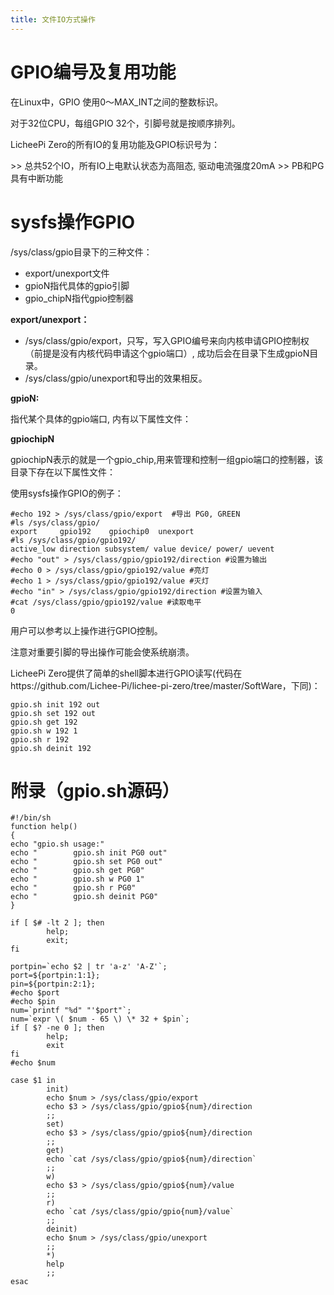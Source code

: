 ```yaml
---
title: 文件IO方式操作
---
```


GPIO编号及复用功能
==================

在Linux中，GPIO 使用0～MAX\_INT之间的整数标识。

对于32位CPU，每组GPIO 32个，引脚号就是按顺序排列。

LicheePi Zero的所有IO的复用功能及GPIO标识号为：

\>\> 总共52个IO，所有IO上电默认状态为高阻态, 驱动电流强度20mA \>\>
PB和PG具有中断功能

sysfs操作GPIO
=============

/sys/class/gpio目录下的三种文件：

-   export/unexport文件
-   gpioN指代具体的gpio引脚
-   gpio\_chipN指代gpio控制器

**export/unexport：**

-   /sys/class/gpio/export，只写，写入GPIO编号来向内核申请GPIO控制权（前提是没有内核代码申请这个gpio端口）,
    成功后会在目录下生成gpioN目录。
-   /sys/class/gpio/unexport和导出的效果相反。

**gpioN:**

指代某个具体的gpio端口, 内有以下属性文件：

**gpiochipN**

gpiochipN表示的就是一个gpio\_chip,用来管理和控制一组gpio端口的控制器，该目录下存在以下属性文件：

使用sysfs操作GPIO的例子：

    #echo 192 > /sys/class/gpio/export  #导出 PG0, GREEN
    #ls /sys/class/gpio/
    export     gpio192    gpiochip0  unexport
    #ls /sys/class/gpio/gpio192/
    active_low direction subsystem/ value device/ power/ uevent
    #echo "out" > /sys/class/gpio/gpio192/direction #设置为输出
    #echo 0 > /sys/class/gpio/gpio192/value #亮灯
    #echo 1 > /sys/class/gpio/gpio192/value #灭灯
    #echo "in" > /sys/class/gpio/gpio192/direction #设置为输入
    #cat /sys/class/gpio/gpio192/value #读取电平
    0

用户可以参考以上操作进行GPIO控制。

注意对重要引脚的导出操作可能会使系统崩溃。

LicheePi
Zero提供了简单的shell脚本进行GPIO读写(代码在https://github.com/Lichee-Pi/lichee-pi-zero/tree/master/SoftWare，下同)：

    gpio.sh init 192 out
    gpio.sh set 192 out
    gpio.sh get 192
    gpio.sh w 192 1
    gpio.sh r 192 
    gpio.sh deinit 192

附录（gpio.sh源码）
===================

~~~~ {.sourceCode .bash}
#!/bin/sh
function help()
{
echo "gpio.sh usage:"
echo "        gpio.sh init PG0 out"
echo "        gpio.sh set PG0 out"
echo "        gpio.sh get PG0"
echo "        gpio.sh w PG0 1"
echo "        gpio.sh r PG0"
echo "        gpio.sh deinit PG0"
}

if [ $# -lt 2 ]; then
        help;
        exit;
fi

portpin=`echo $2 | tr 'a-z' 'A-Z'`;
port=${portpin:1:1};
pin=${portpin:2:1};
#echo $port
#echo $pin
num=`printf "%d" "'$port"`;
num=`expr \( $num - 65 \) \* 32 + $pin`;
if [ $? -ne 0 ]; then
        help;
        exit                         
fi                                   
#echo $num                                

case $1 in                                            
        init)                                         
        echo $num > /sys/class/gpio/export            
        echo $3 > /sys/class/gpio/gpio${num}/direction
        ;;                                            
        set)                                           
        echo $3 > /sys/class/gpio/gpio${num}/direction 
        ;;                                             
        get)                                           
        echo `cat /sys/class/gpio/gpio${num}/direction`
        ;;                                             
        w)                                             
        echo $3 > /sys/class/gpio/gpio${num}/value
        ;;                                        
        r)                                        
        echo `cat /sys/class/gpio/gpio{num}/value`    
        ;;                                            
        deinit)                                       
        echo $num > /sys/class/gpio/unexport          
        ;;      
        *)                                            
        help                                          
        ;;                                            
esac  
~~~~
